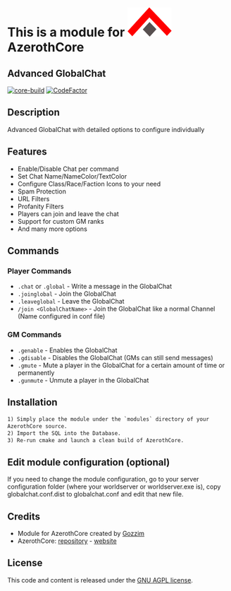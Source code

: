 # This is a module for  ![logo](https://raw.githubusercontent.com/azerothcore/azerothcore.github.io/master/images/logo-github.png) AzerothCore
## Advanced GlobalChat
[![core-build](https://github.com/Gozzim/mod-globalchat/actions/workflows/core-build.yml/badge.svg)](https://github.com/Gozzim/mod-globalchat)
[![CodeFactor](https://www.codefactor.io/repository/github/gozzim/mod-globalchat/badge)](https://www.codefactor.io/repository/github/gozzim/mod-globalchat)

## Description
Advanced GlobalChat with detailed options to configure individually 

## Features

- Enable/Disable Chat per command
- Set Chat Name/NameColor/TextColor
- Configure Class/Race/Faction Icons to your need
- Spam Protection
- URL Filters
- Profanity Filters
- Players can join and leave the chat
- Support for custom GM ranks
- And many more options

## Commands

### Player Commands
- `.chat` or `.global` - Write a message in the GlobalChat
- `.joinglobal` - Join the GlobalChat
- `.leaveglobal` - Leave the GlobalChat
- `/join <GlobalChatName>` - Join the GlobalChat like a normal Channel (Name configured in conf file)

### GM Commands
- `.genable` - Enables the GlobalChat
- `.gdisable` - Disables the GlobalChat (GMs can still send messages)
- `.gmute` - Mute a player in the GlobalChat for a certain amount of time or permanently
- `.gunmute` - Unmute a player in the GlobalChat

## Installation
```
1) Simply place the module under the `modules` directory of your AzerothCore source. 
2) Import the SQL into the Database.
3) Re-run cmake and launch a clean build of AzerothCore.
```

## Edit module configuration (optional)
If you need to change the module configuration, go to your server configuration folder (where your worldserver or worldserver.exe is), copy globalchat.conf.dist to globalchat.conf and edit that new file.

## Credits
- Module for AzerothCore created by [Gozzim](https://github.com/Gozzim)
- AzerothCore: [repository](https://github.com/azerothcore) - [website](http://azerothcore.org/)

## License
This code and content is released under the [GNU AGPL license](https://github.com/Gozzim/mod-globalchat/blob/master/LICENSE).